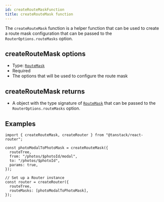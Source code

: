 ```yaml
---
id: createRouteMaskFunction
title: createRouteMask function
---
```


The `createRouteMask` function is a helper function that can be used to create a route mask configuration that can be passed to the `RouterOptions.routeMasks` option.

## createRouteMask options

- Type: [`RouteMask`](../RouteMaskType.md)
- Required
- The options that will be used to configure the route mask

## createRouteMask returns

- A object with the type signature of [`RouteMask`](../RouteMaskType.md) that can be passed to the `RouterOptions.routeMasks` option.

## Examples

```tsx
import { createRouteMask, createRouter } from "@tanstack/react-router";

const photoModalToPhotoMask = createRouteMask({
  routeTree,
  from: "/photos/$photoId/modal",
  to: "/photos/$photoId",
  params: true,
});

// Set up a Router instance
const router = createRouter({
  routeTree,
  routeMasks: [photoModalToPhotoMask],
});
```
